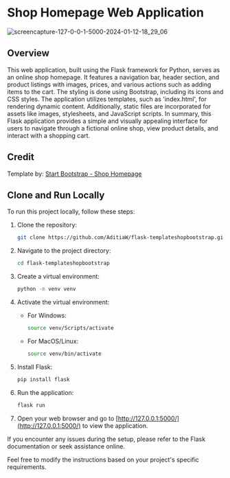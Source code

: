 # Shop Homepage Web Application
![screencapture-127-0-0-1-5000-2024-01-12-18_29_06](https://github.com/AditiaW/flask-templateshopbootstrap/assets/106371535/f0b91cfd-752e-4c68-8f67-3cfe0bd21d79)

## Overview
This web application, built using the Flask framework for Python, serves as an online shop homepage. It features a navigation bar, header section, and product listings with images, prices, and various actions such as adding items to the cart. The styling is done using Bootstrap, including its icons and CSS styles. The application utilizes templates, such as 'index.html', for rendering dynamic content. Additionally, static files are incorporated for assets like images, stylesheets, and JavaScript scripts. In summary, this Flask application provides a simple and visually appealing interface for users to navigate through a fictional online shop, view product details, and interact with a shopping cart.

## Credit
Template by: [Start Bootstrap - Shop Homepage](https://startbootstrap.com/template/shop-homepage)

## Clone and Run Locally
To run this project locally, follow these steps:

1. Clone the repository:
    ```bash
    git clone https://github.com/AditiaW/flask-templateshopbootstrap.git
    ```

2. Navigate to the project directory:
    ```bash
    cd flask-templateshopbootstrap
    ```

3. Create a virtual environment:
    ```bash
    python -m venv venv
    ```

4. Activate the virtual environment:
    - For Windows:
        ```bash
        source venv/Scripts/activate
        ```
    - For MacOS/Linux:
        ```bash
        source venv/bin/activate
        ```

5. Install Flask:
    ```bash
    pip install flask
    ```

6. Run the application:
    ```bash
    flask run
    ```

7. Open your web browser and go to [http://127.0.0.1:5000/](http://127.0.0.1:5000/) to view the application.

If you encounter any issues during the setup, please refer to the Flask documentation or seek assistance online.

Feel free to modify the instructions based on your project's specific requirements.
